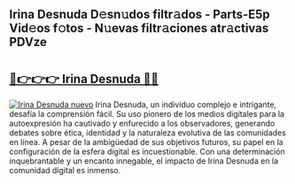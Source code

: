 ## Irina Desnuda D𝚎sn𝚞dos filtr𝚊dos - Parts-E5p Vid𝚎os f𝚘tos - N𝚞evas filtr𝚊ciones atr𝚊ctivas PDVze

# <h2><a href="http://mb1dkb.tromn.icu/?c=Irina+Desnuda">🔗👉👉👉 Irina Desnuda 🔗🔗</a></h2>

[![Irina Desnuda nuevo](https://i.imgur.com/pEAQMta.gif)](http://mb1dkb.tromn.icu/?c=Irina+Desnuda)
Irina Desnuda, un individuo complejo e intrigante, desafía la comprensión fácil. Su uso pionero de los medios digitales para la autoexpresión ha cautivado y enfurecido a los observadores, generando debates sobre ética, identidad y la naturaleza evolutiva de las comunidades en línea. A pesar de la ambigüedad de sus objetivos futuros, su papel en la configuración de la esfera digital es incuestionable. Con una determinación inquebrantable y un encanto innegable, el impacto de Irina Desnuda en la comunidad digital es inmenso.
